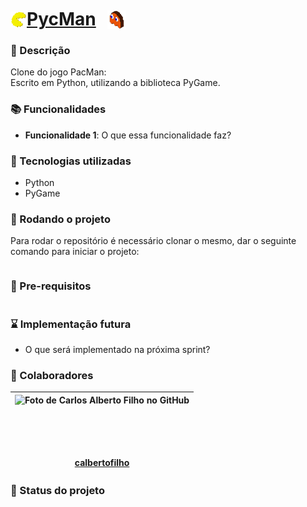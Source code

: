 <!--↓               Cabeçalho do repositório               ↓-->
# [<img src="./resources/images/icon.png" alt="PycMan_Icon" height="26" align="left" target="_blank" style="transform:translate(0%, 30%);" />](https://github.com/calbertofilho/PycMan)[PycMan](https://github.com/calbertofilho/PycMan)[<img src="./resources/images/ghost.png" alt="Ghost_Icon" height="30" target="_blank" style="transform:translate(60%, 20%);" />](https://github.com/calbertofilho/PycMan)
<!--↑                   Fim do cabeçalho                   ↑-->

<!--↓  ↓-->
### :memo: Descrição
Clone do jogo PacMan:<br />
Escrito em Python, utilizando a biblioteca PyGame.
<!--↑  ↑-->

### :books: Funcionalidades
* <b>Funcionalidade 1</b>: O que essa funcionalidade faz?

### :wrench: Tecnologias utilizadas
* Python
* PyGame

### :rocket: Rodando o projeto
Para rodar o repositório é necessário clonar o mesmo, dar o seguinte comando para iniciar o projeto:
```
```

### :electric_plug: Pre-requisitos
```
```

### :hourglass: Implementação futura
* O que será implementado na próxima sprint?

### :handshake: Colaboradores
| [<img src="https://avatars.githubusercontent.com/u/84130607?v=4" alt="Foto de Carlos Alberto Filho no GitHub" height="100px" align="left" target="_blank" />](http://github.com/calbertofilho)<br />[calbertofilho](http://github.com/calbertofilho) |
| :--: |

### :dart: Status do projeto
<!--↑                                                      ↑-->